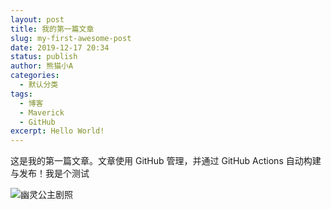 ```yaml
---
layout: post
title: 我的第一篇文章
slug: my-first-awesome-post
date: 2019-12-17 20:34
status: publish
author: 熊猫小A
categories: 
  - 默认分类
tags: 
  - 博客
  - Maverick
  - GitHub
excerpt: Hello World!
---
```

这是我的第一篇文章。文章使用 GitHub 管理，并通过 GitHub Actions 自动构建与发布！我是个测试

![幽灵公主剧照](./images/Mononoke_Hime.jpg)
